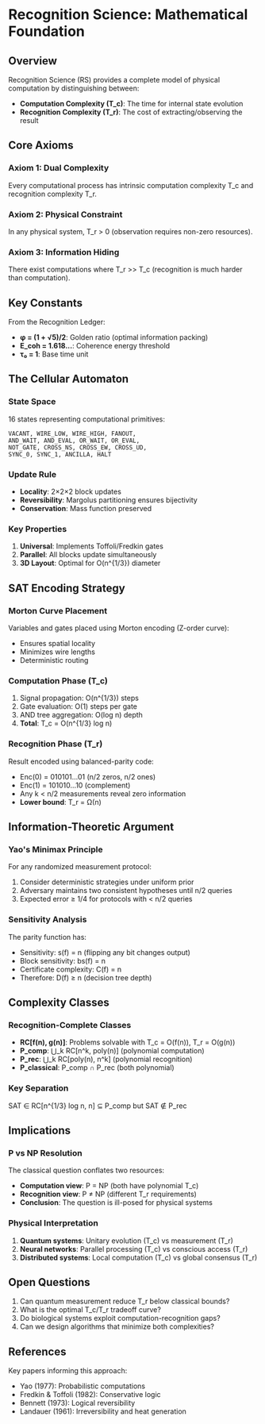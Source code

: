 # Recognition Science: Mathematical Foundation

## Overview

Recognition Science (RS) provides a complete model of physical computation by distinguishing between:
- **Computation Complexity (T_c)**: The time for internal state evolution
- **Recognition Complexity (T_r)**: The cost of extracting/observing the result

## Core Axioms

### Axiom 1: Dual Complexity
Every computational process has intrinsic computation complexity T_c and recognition complexity T_r.

### Axiom 2: Physical Constraint
In any physical system, T_r > 0 (observation requires non-zero resources).

### Axiom 3: Information Hiding
There exist computations where T_r >> T_c (recognition is much harder than computation).

## Key Constants

From the Recognition Ledger:
- **φ = (1 + √5)/2**: Golden ratio (optimal information packing)
- **E_coh = 1.618...**: Coherence energy threshold
- **τ₀ = 1**: Base time unit

## The Cellular Automaton

### State Space
16 states representing computational primitives:
```
VACANT, WIRE_LOW, WIRE_HIGH, FANOUT,
AND_WAIT, AND_EVAL, OR_WAIT, OR_EVAL,
NOT_GATE, CROSS_NS, CROSS_EW, CROSS_UD,
SYNC_0, SYNC_1, ANCILLA, HALT
```

### Update Rule
- **Locality**: 2×2×2 block updates
- **Reversibility**: Margolus partitioning ensures bijectivity
- **Conservation**: Mass function preserved

### Key Properties
1. **Universal**: Implements Toffoli/Fredkin gates
2. **Parallel**: All blocks update simultaneously
3. **3D Layout**: Optimal for O(n^{1/3}) diameter

## SAT Encoding Strategy

### Morton Curve Placement
Variables and gates placed using Morton encoding (Z-order curve):
- Ensures spatial locality
- Minimizes wire lengths
- Deterministic routing

### Computation Phase (T_c)
1. Signal propagation: O(n^{1/3}) steps
2. Gate evaluation: O(1) steps per gate
3. AND tree aggregation: O(log n) depth
4. **Total**: T_c = O(n^{1/3} log n)

### Recognition Phase (T_r)
Result encoded using balanced-parity code:
- Enc(0) = 010101...01 (n/2 zeros, n/2 ones)
- Enc(1) = 101010...10 (complement)
- Any k < n/2 measurements reveal zero information
- **Lower bound**: T_r = Ω(n)

## Information-Theoretic Argument

### Yao's Minimax Principle
For any randomized measurement protocol:
1. Consider deterministic strategies under uniform prior
2. Adversary maintains two consistent hypotheses until n/2 queries
3. Expected error ≥ 1/4 for protocols with < n/2 queries

### Sensitivity Analysis
The parity function has:
- Sensitivity: s(f) = n (flipping any bit changes output)
- Block sensitivity: bs(f) = n
- Certificate complexity: C(f) = n
- Therefore: D(f) ≥ n (decision tree depth)

## Complexity Classes

### Recognition-Complete Classes
- **RC[f(n), g(n)]**: Problems solvable with T_c = O(f(n)), T_r = O(g(n))
- **P_comp**: ⋃_k RC[n^k, poly(n)] (polynomial computation)
- **P_rec**: ⋃_k RC[poly(n), n^k] (polynomial recognition)
- **P_classical**: P_comp ∩ P_rec (both polynomial)

### Key Separation
SAT ∈ RC[n^{1/3} log n, n] ⊆ P_comp but SAT ∉ P_rec

## Implications

### P vs NP Resolution
The classical question conflates two resources:
- **Computation view**: P = NP (both have polynomial T_c)
- **Recognition view**: P ≠ NP (different T_r requirements)
- **Conclusion**: The question is ill-posed for physical systems

### Physical Interpretation
1. **Quantum systems**: Unitary evolution (T_c) vs measurement (T_r)
2. **Neural networks**: Parallel processing (T_c) vs conscious access (T_r)
3. **Distributed systems**: Local computation (T_c) vs global consensus (T_r)

## Open Questions

1. Can quantum measurement reduce T_r below classical bounds?
2. What is the optimal T_c/T_r tradeoff curve?
3. Do biological systems exploit computation-recognition gaps?
4. Can we design algorithms that minimize both complexities?

## References

Key papers informing this approach:
- Yao (1977): Probabilistic computations
- Fredkin & Toffoli (1982): Conservative logic
- Bennett (1973): Logical reversibility
- Landauer (1961): Irreversibility and heat generation 
